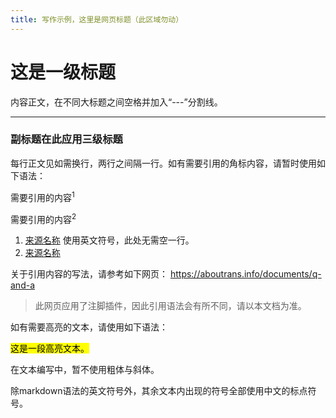 ```yaml
---
title: 写作示例，这里是网页标题（此区域勿动）
---
```


# 这是一级标题

内容正文，在不同大标题之间空格并加入“---”分割线。

---

### 副标题在此应用三级标题

每行正文见如需换行，两行之间隔一行。如有需要引用的角标内容，请暂时使用如下语法：

需要引用的内容<sup>1</sup>

需要引用的内容<sup>2</sup>

1. [来源名称](链接) 使用英文符号，此处无需空一行。
2. [来源名称](链接)

关于引用内容的写法，请参考如下网页：
https://aboutrans.info/documents/q-and-a
> 此网页应用了注脚插件，因此引用语法会有所不同，请以本文档为准。

如有需要高亮的文本，请使用如下语法：

<mark>这是一段高亮文本。</mark>

在文本编写中，暂不使用粗体与斜体。

除markdown语法的英文符号外，其余文本内出现的符号全部使用中文的标点符号。
